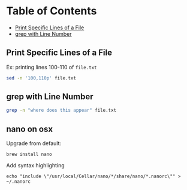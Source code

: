 # Table of Contents

- [Print Specific Lines of a File](#print-specific-lines-of-a-file)
- [grep with Line Number](#grep-with-line-number)

## Print Specific Lines of a File

Ex: printing lines 100-110 of `file.txt`

```bash
sed -n '100,110p' file.txt
```

## grep with Line Number

```bash
grep -n "where does this appear" file.txt
```

## nano on osx

Upgrade from default:

```
brew install nano
```

Add syntax highlighting

```
echo "include \"/usr/local/Cellar/nano/*/share/nano/*.nanorc\"" > ~/.nanorc
```
